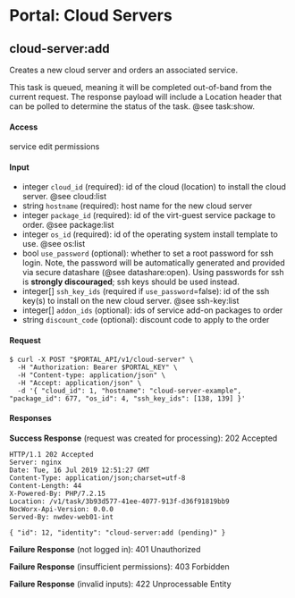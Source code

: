# Portal: Cloud Servers

## cloud-server:add
Creates a new cloud server and orders an associated service.

This task is queued, meaning it will be completed out-of-band from the current request. The response payload will include a Location header that can be polled to determine the status of the task. @see task:show.

#### Access
service edit permissions

#### Input
- integer `cloud_id` (required): id of the cloud (location) to install the cloud server. @see cloud:list
- string `hostname` (required): host name for the new cloud server
- integer `package_id` (required): id of the virt-guest service package to order. @see package:list
- integer `os_id` (required): id of the operating system install template to use. @see os:list
- bool `use_password` (optional): whether to set a root password for ssh login. Note, the password will be automatically generated and provided via secure datashare (@see datashare:open). Using passwords for ssh is **strongly discouraged**; ssh keys should be used instead.
- integer[] `ssh_key_ids` (required if `use_password`=false): id of the ssh key(s) to install on the new cloud server. @see ssh-key:list
- integer[] `addon_ids` (optional): ids of service add-on packages to order
- string `discount_code` (optional): discount code to apply to the order

#### Request
```
$ curl -X POST "$PORTAL_API/v1/cloud-server" \
  -H "Authorization: Bearer $PORTAL_KEY" \
  -H "Content-type: application/json" \
  -H "Accept: application/json" \
  -d '{ "cloud_id": 1, "hostname": "cloud-server-example", "package_id": 677, "os_id": 4, "ssh_key_ids": [138, 139] }'
```

#### Responses
**Success Response** (request was created for processing): 202 Accepted
```
HTTP/1.1 202 Accepted
Server: nginx
Date: Tue, 16 Jul 2019 12:51:27 GMT
Content-Type: application/json;charset=utf-8
Content-Length: 44
X-Powered-By: PHP/7.2.15
Location: /v1/task/3b93d577-41ee-4077-913f-d36f91819bb9
NocWorx-Api-Version: 0.0.0
Served-By: nwdev-web01-int

{ "id": 12, "identity": "cloud-server:add (pending)" }
```

**Failure Response** (not logged in): 401 Unauthorized

**Failure Response** (insufficient permissions): 403 Forbidden

**Failure Response** (invalid inputs): 422 Unprocessable Entity
